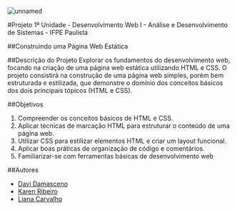 ![unnamed](https://github.com/karenribeiro7/DevWebI-1-Unidade/assets/imagens/ifpe.jpg)

#Projeto 1ª Unidade - Desenvolvimento Web I - Análise e Desenvolvimento de Sistemas - IFPE Paulista

##Construindo uma Página Web Estática

##Descrição do Projeto
Explorar os fundamentos do desenvolvimento web, focando na criação de uma página web estática utilizando HTML e CSS. O projeto consistirá na construção de uma página web simples, porém bem estruturada e estilizada, que demonstre o domínio dos conceitos básicos dos dois principais tópicos (HTML e CSS).

##Objetivos

1. Compreender os conceitos básicos de HTML e CSS.
2. Aplicar técnicas de marcação HTML para estruturar o conteúdo de uma página web.
3. Utilizar CSS para estilizar elementos HTML e criar um layout funcional.
4. Aplicar boas práticas de organização de código e comentários.
5. Familiarizar-se com ferramentas básicas de desenvolvimento web

##Autores
-    [Davi Damasceno](https://github.com/davidamasceno120)
-    [Karen Ribeiro](https://github.com/karenribeiro7)
-    [Liana Carvalho](https://github.com/liana-cs)
